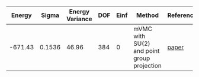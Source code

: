 | Energy  | Sigma  | Energy Variance | DOF | Einf | Method                                     | Reference |
|---------|--------|-----------------|-----|------|--------------------------------------------|-----------|
| -671.43 | 0.1536 | 46.96           | 384 | 0    | mVMC with SU(2) and point group projection | [paper](https://journals.aps.org/prb/abstract/10.1103/PhysRevB.104.L220408) |
